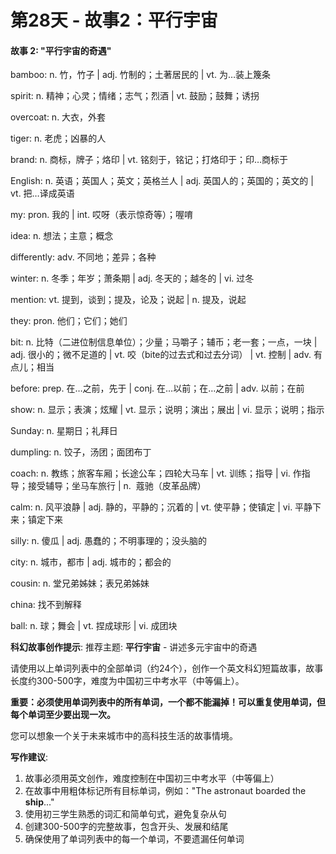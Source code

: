 # 第28天 - 故事2：平行宇宙

#### 故事 2: "平行宇宙的奇遇"

bamboo: n. 竹，竹子 | adj. 竹制的；土著居民的 | vt. 为…装上篾条

spirit: n. 精神；心灵；情绪；志气；烈酒 | vt. 鼓励；鼓舞；诱拐

overcoat: n. 大衣，外套

tiger: n. 老虎；凶暴的人

brand: n. 商标，牌子；烙印 | vt. 铭刻于，铭记；打烙印于；印…商标于

English: n. 英语；英国人；英文；英格兰人 | adj. 英国人的；英国的；英文的 | vt. 把…译成英语

my: pron. 我的 | int. 哎呀（表示惊奇等）；喔唷

idea: n. 想法；主意；概念

differently: adv. 不同地；差异；各种

winter: n. 冬季；年岁；萧条期 | adj. 冬天的；越冬的 | vi. 过冬

mention: vt. 提到，谈到；提及，论及；说起 | n. 提及，说起

they: pron. 他们；它们；她们

bit: n.  比特（二进位制信息单位）；少量；马嚼子；辅币；老一套；一点，一块 | adj. 很小的；微不足道的 | vt. 咬（bite的过去式和过去分词） | vt. 控制 | adv. 有点儿；相当

before: prep. 在…之前，先于 | conj. 在…以前；在…之前 | adv. 以前；在前

show: n. 显示；表演；炫耀 | vt. 显示；说明；演出；展出 | vi. 显示；说明；指示

Sunday: n. 星期日；礼拜日

dumpling: n. 饺子，汤团；面团布丁

coach: n. 教练；旅客车厢；长途公车；四轮大马车 | vt. 训练；指导 | vi. 作指导；接受辅导；坐马车旅行 | n.  蔻驰（皮革品牌）

calm: n. 风平浪静 | adj. 静的，平静的；沉着的 | vt. 使平静；使镇定 | vi. 平静下来；镇定下来

silly: n. 傻瓜 | adj. 愚蠢的；不明事理的；没头脑的

city: n. 城市，都市 | adj. 城市的；都会的

cousin: n. 堂兄弟姊妹；表兄弟姊妹

china: 找不到解释

ball: n. 球；舞会 | vt. 捏成球形 | vi. 成团块

**科幻故事创作提示**:
推荐主题: **平行宇宙** - 讲述多元宇宙中的奇遇

请使用以上单词列表中的全部单词（约24个），创作一个英文科幻短篇故事，故事长度约300-500字，难度为中国初三中考水平（中等偏上）。

**重要：必须使用单词列表中的所有单词，一个都不能漏掉！可以重复使用单词，但每个单词至少要出现一次。**

您可以想象一个关于未来城市中的高科技生活的故事情境。

**写作建议**: 
1. 故事必须用英文创作，难度控制在中国初三中考水平（中等偏上）
2. 在故事中用粗体标记所有目标单词，例如："The astronaut boarded the **ship**..."
3. 使用初三学生熟悉的词汇和简单句式，避免复杂从句
4. 创建300-500字的完整故事，包含开头、发展和结尾
5. 确保使用了单词列表中的每一个单词，不要遗漏任何单词
